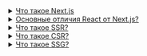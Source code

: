 <details>
<summary><a href="https://youtu.be/7TvS0iKR3_c?t=638">Что такое Next.js</a></summary>
  <br/>
  - Это javaScript фреймворк на основе библиотеки React который был разработан компанией Vercel и появился на свет в конце 2016 года.  
</details>

<details>
<summary><a href="https://youtu.be/7TvS0iKR3_c?t=638">Основные отличия React от Next.js?</a></summary>
  <br/>
  - Если сравнивать React and Next.js, то react это библиотека и изначально в которой нет роутинга
</details>


<details>
<summary><a href="https://youtu.be/7TvS0iKR3_c?t=638">Что такое SSR?</a></summary>
  <br/>
  - это когда какая часть страницы рендериться на стороне сервера, возвращает HTML на клиент и уже гидрируется (наполняется) при помощи javaScript на клиентской стороне.
  - по умолчанию с выходом next 14 ты просто выполняешь fetch внутри компонента и по умолчанию работает SSR если ты хочешь чтобы рендер был на клиенте, то нужно прописать use client вверху страницы.
  - минусами SSR являются:
    - долгая первичная загрузка страницы (зависит от сервера) и от этого страдают метрики типа
    time to first byte(начало загрузки клиентом страницы), first contentful paint (когда пользователь загрузил),  
    и далее уже происходит сама гидрация (наполнение) Time to interactive.
</details>

<details>
<summary><a href="https://youtu.be/7TvS0iKR3_c?t=638">Что такое CSR?</a></summary>
  <br/>
  - это когда страница рендериться на стороне клиента, 
  что в свою очередь происходит быстрее и тем самым нам даже может и не нужен сервер, мы можем использовать s3 или любой хостинг который будет выплевывать js бандл пользователю. 
  минусы такого подхода - это очень плохое SEO и если у пользователя слабое устройство, то будет долгий рендер.
</details>

<details>
<summary><a href="https://youtu.be/7TvS0iKR3_c?t=638">Что такое SSG?</a></summary>
  <br/>
  - это когда при билде NEXT js application у нас генерируются все статические страницы и просто отдаются клиенту по запросу.
  Минусы:
    - сложно рендерить динамический контент или динамические ссылки
    - плохо масштабируется, так как если будет очень много страниц, то нужно это все хранить на сервере.
</details>
